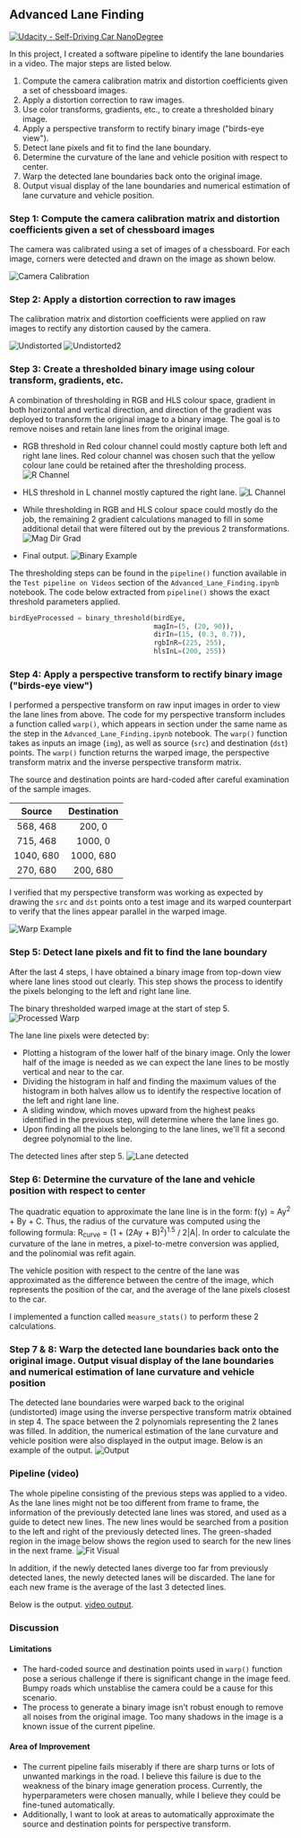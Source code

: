 ## Advanced Lane Finding
[![Udacity - Self-Driving Car NanoDegree](https://s3.amazonaws.com/udacity-sdc/github/shield-carnd.svg)](http://www.udacity.com/drive)

In this project, I created a software pipeline to identify the lane boundaries in a video. The major steps are listed below.
1. Compute the camera calibration matrix and distortion coefficients given a set of chessboard images.
2. Apply a distortion correction to raw images.
3. Use color transforms, gradients, etc., to create a thresholded binary image.
4. Apply a perspective transform to rectify binary image ("birds-eye view").
5. Detect lane pixels and fit to find the lane boundary.
6. Determine the curvature of the lane and vehicle position with respect to center.
7. Warp the detected lane boundaries back onto the original image.
8. Output visual display of the lane boundaries and numerical estimation of lane curvature and vehicle position.

[//]: # (Image References)

[image0]: ./output_images/camera_cal.jpg "Camera Calibration"
[image1]: ./output_images/Undistorted.jpg "Undistorted"
[image2]: ./output_images/Undistorted2.jpg "Undistorted2"
[image3]: ./output_images/binary_combo.jpg "Binary Example"
[image4]: ./output_images/birds_eye.jpg "Warp Example"
[image5]: ./output_images/colour_fit_lines.jpg "Fit Visual"
[image6]: ./output_images/final_output.jpg "Output"
[image7]: ./output_images/R_channel.jpg "R Channel"
[image8]: ./output_images/L_channel.jpg "L Channel"
[image9]: ./output_images/Mag_Dir_Grad.jpg "Magnitude & Direction of Gradients"
[image10]: ./output_images/lane_detected.png "Lane Detected"
[image11]: ./output_images/warped.jpg "Processed Warp"
[video]: ./output_videos/project_video_output.gif "Video"

### Step 1: Compute the camera calibration matrix and distortion coefficients given a set of chessboard images
The camera was calibrated using a set of images of a chessboard. For each image, corners were detected and drawn on the image as shown below.

![Camera Calibration][image0]

### Step 2: Apply a distortion correction to raw images
The calibration matrix and distortion coefficients were applied on raw images to rectify any distortion caused by the camera.

![Undistorted][image1]
![Undistorted2][image2]

### Step 3: Create a thresholded binary image using colour transform, gradients, etc.
A combination of thresholding in RGB and HLS colour space, gradient in both horizontal and vertical direction, and direction of the gradient was deployed to transform the original image to a binary image. The goal is to remove noises and retain lane lines from the original image. 
* RGB threshold in Red colour channel could mostly capture both left and right lane lines. Red colour channel was chosen such that the yellow colour lane could be retained after the thresholding process.
![R Channel][image7]

* HLS threshold in L channel mostly captured the right lane.
![L Channel][image8]

* While thresholding in RGB and HLS colour space could mostly do the job, the remaining 2 gradient calculations managed to fill in some additional detail that were filtered out by the previous 2 transformations.
![Mag Dir Grad][image9]

* Final output.
![Binary Example][image3]

The thresholding steps can be found in the `pipeline()` function available in the `Test pipeline on Videos` section of the `Advanced_Lane_Finding.ipynb` notebook. The code below extracted from `pipeline()` shows the exact threshold parameters applied.

```python
birdEyeProcessed = binary_threshold(birdEye, 
                                    magIn=(5, (20, 90)), 
                                    dirIn=(15, (0.3, 0.7)),
                                    rgbInR=(225, 255), 
                                    hlsInL=(200, 255))
```

### Step 4: Apply a perspective transform to rectify binary image ("birds-eye view")
I performed a perspective transform on raw input images in order to view the lane lines from above. The code for my perspective transform includes a function called `warp()`, which appears in section under the same name as the step in the `Advanced_Lane_Finding.ipynb` notebook. The `warp()` function takes as inputs an image (`img`), as well as source (`src`) and destination (`dst`) points. The `warp()` function returns the warped image, the perspective transform matrix and the inverse perspective transform matrix.

The source and destination points are hard-coded after careful examination of the sample images.

| Source        | Destination   | 
|:-------------:|:-------------:| 
| 568, 468      | 200, 0        | 
| 715, 468      | 1000, 0       |
| 1040, 680     | 1000, 680     |
| 270, 680      | 200, 680      |

I verified that my perspective transform was working as expected by drawing the `src` and `dst` points onto a test image and its warped counterpart to verify that the lines appear parallel in the warped image.

![Warp Example][image4]

### Step 5: Detect lane pixels and fit to find the lane boundary
After the last 4 steps, I have obtained a binary image from top-down view where lane lines stood out clearly. This step shows the process to identify the pixels belonging to the left and right lane line.

The binary thresholded warped image at the start of step 5.
![Processed Warp][image11]

The lane line pixels were detected by:
* Plotting a histogram of the lower half of the binary image. Only the lower half of the image is needed as we can expect the lane lines to be mostly vertical and near to the car. 
* Dividing the histogram in half and finding the maximum values of the histogram in both halves allow us to identify the respective location of the left and right lane line.
* A sliding window, which moves upward from the highest peaks identified in the previous step, will determine where the lane lines go.
* Upon finding all the pixels belonging to the lane lines, we'll fit a second degree polynomial to the line. 

The detected lines after step 5.
![Lane detected][image10]

### Step 6: Determine the curvature of the lane and vehicle position with respect to center
The quadratic equation to approximate the lane line is in the form: f(y) = Ay<sup>2</sup> + By + C. Thus, the radius of the curvature was computed using the following formula: R<sub>curve</sub> = (1 + (2Ay + B)<sup>2</sup>)<sup>1.5</sup> / 2|A|. In order to calculate the curvature of the lane in metres, a pixel-to-metre conversion was applied, and the polinomial was refit again.

The vehicle position with respect to the centre of the lane was approximated as the difference between the centre of the image, which represents the position of the car, and the average of the lane pixels closest to the car.

I implemented a function called `measure_stats()` to perform these 2 calculations.

### Step 7 & 8: Warp the detected lane boundaries back onto the original image. Output visual display of the lane boundaries and numerical estimation of lane curvature and vehicle position

The detected lane boundaries were warped back to the original (undistorted) image using the inverse perspective transform matrix obtained in step 4. The space between the 2 polynomials representing the 2 lanes was filled. In addition, the numerical estimation of the lane curvature and vehicle position were also displayed in the output image. Below is an example of the output.
![Output][image6]

### Pipeline (video)
The whole pipeline consisting of the previous steps was applied to a video. As the lane lines might not be too different from frame to frame, the information of the previously detected lane lines was stored, and used as a guide to detect new lines. The new lines would be searched from a position to the left and right of the previously detected lines. The green-shaded region in the image below shows the region used to search for the new lines in the next frame.
![Fit Visual][image5]

In addition, if the newly detected lanes diverge too far from previously detected lanes, the newly detected lanes will be discarded. The lane for each new frame is the average of the last 3 detected lines.

Below is the output.
[video output][video].

### Discussion
#### Limitations
- The hard-coded source and destination points used in `warp()` function pose a serious challenge if there is significant change in the image feed. Bumpy roads which unstablise the camera could be a cause for this scenario.
- The process to generate a binary image isn't robust enough to remove all noises from the original image. Too many shadows in the image is a known issue of the current pipeline.

#### Area of Improvement
- The current pipeline fails miserably if there are sharp turns or lots of unwanted markings in the road. I believe this failure is due to the weakness of the binary image generation process. Currently, the hyperparameters were chosen manually, while I believe they could be fine-tuned automatically.
- Additionally, I want to look at areas to automatically approximate the source and destination points for perspective transform.

